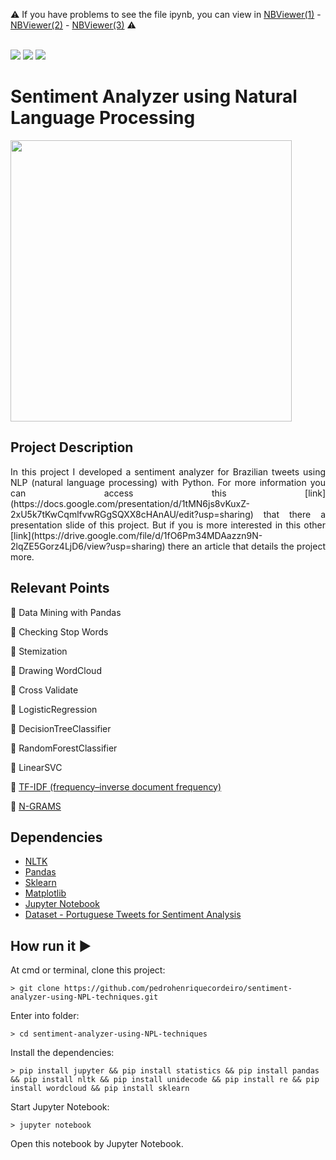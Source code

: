 :warning: If you have problems to see the file ipynb, 
you can view in [NBViewer(1)](https://nbviewer.jupyter.org/github/pedrohenriquecordeiro/sentiment-analyzer-using-NLP-techniques/blob/master/1_exploring_notebook.ipynb) - [NBViewer(2)](https://nbviewer.jupyter.org/github/pedrohenriquecordeiro/sentiment-analyzer-using-NLP-techniques/blob/master/2_transform_notebook.ipynb) - [NBViewer(3)](https://nbviewer.jupyter.org/github/pedrohenriquecordeiro/sentiment-analyzer-using-NLP-techniques/blob/master/3_classification_notebook.ipynb) :warning:

<br/>

<img src="http://img.shields.io/static/v1?label=License&message=MIT&color=green&style=for-the-badge"/>
<img src="https://img.shields.io/static/v1?label=Python&logoColor=white&message=NLTK&color=yellow&style=for-the-badge&logo=Python"/>
<img src="http://img.shields.io/static/v1?label=STATUS&message=DONE&color=RED&style=for-the-badge"/>


# Sentiment Analyzer using Natural Language Processing
<img src="https://user-images.githubusercontent.com/29979127/86411825-0e573780-bc94-11ea-925d-b93b13d8e8c9.png" width=450/>

## Project Description
<p align="justify"> 
    In this project I developed a sentiment analyzer for Brazilian tweets using NLP (natural language processing) with Python. 
    For more information you can access this [link](https://docs.google.com/presentation/d/1tMN6js8vKuxZ-2xU5k7tKwCqmlfvwRGgSQXX8cHAnAU/edit?usp=sharing) that there a presentation slide of this project. But if you is more interested in this other [link](https://drive.google.com/file/d/1fO6Pm34MDAazzn9N-2lqZE5Gorz4LjD6/view?usp=sharing) there an article that details the project more.
</p>




## Relevant Points
:round_pushpin: Data Mining with Pandas

:round_pushpin: Checking Stop Words

:round_pushpin: Stemization

:round_pushpin: Drawing WordCloud

:round_pushpin: Cross Validate

:round_pushpin: LogisticRegression

:round_pushpin: DecisionTreeClassifier 

:round_pushpin: RandomForestClassifier

:round_pushpin: LinearSVC

:round_pushpin: [TF-IDF (frequency–inverse document frequency)](https://en.wikipedia.org/wiki/Tf%E2%80%93idf)

:round_pushpin: [N-GRAMS](https://en.wikipedia.org/wiki/N-gram])

## Dependencies
- [NLTK](https://jupyter.org/)
- [Pandas](https://www.tensorflow.org/api_docs)
- [Sklearn](https://scikit-learn.org/stable/)
- [Matplotlib](https://matplotlib.org/)
- [Jupyter Notebook](https://jupyter.org/)
- [Dataset - Portuguese Tweets for Sentiment Analysis](https://www.kaggle.com/augustop/portuguese-tweets-for-sentiment-analysis)

## How run it :arrow_forward:
At cmd or terminal, clone this project:
```
> git clone https://github.com/pedrohenriquecordeiro/sentiment-analyzer-using-NPL-techniques.git
```
Enter into folder:
```
> cd sentiment-analyzer-using-NPL-techniques
```
Install the dependencies:
```
> pip install jupyter && pip install statistics && pip install pandas && pip install nltk && pip install unidecode && pip install re && pip install wordcloud && pip install sklearn
```
Start Jupyter Notebook:
```
> jupyter notebook
```
Open this notebook by Jupyter Notebook.




